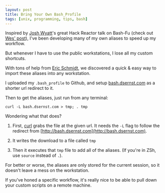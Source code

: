 ```yaml
---
layout: post
title: Bring Your Own Bash_Profile
tags: [unix, programming, tips, bash]
---
```


Inspired by [Josh Wyatt](https://github.com/joshWyatt)'s great Hack Reactor talk on Bash-Fu (check out [Wes' post](http://wes.is/2015/02/05/speeding-up-your-command-line-workflow/)), I've been developing many of my own aliases to speed up my workflow.

But whenever I have to use the public workstations, I lose all my custom shortcuts.

With tons of help from [Eric Schmidt](https://github.com/eds101), we discovered a quick & easy way to import these aliases into any workstation.

I uploaded my `.bash_profile` to Github, and setup [bash.dsernst.com](http://bash.dsernst.com) as a shorter url redirect to it.

Then to get the aliases, just run from any terminal:

`curl -L bash.dsernst.com > tmp; . tmp`

Wondering what that does?

1. First, [curl](http://curl.haxx.se/) grabs the file at the given url. It needs the `-L` flag to follow the redirect from [http://bash.dsernst.com](http://bash.dsernst.com).

2. It writes the download to a file called `tmp`

3. Then it executes that `tmp` file to add all of the aliases. (If you're in ZSh, use `source` instead of `.`).

For better or worse, the aliases are only stored for the current session, so it doesn't leave a mess on the workstation.

If you've honed a specific workflow, it's really nice to be able to pull down your custom scripts on a remote machine.
